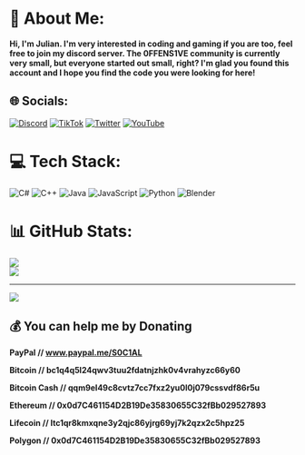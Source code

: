 # 💫 About Me:
**Hi, I'm Julian. I'm very interested in coding and gaming if you are too, feel free to join my discord server. The 0FFENS1VE community is currently very small, but everyone started out small, right? I'm glad you found this account and I hope you find the code you were looking for here!**


## 🌐 Socials:
[![Discord](https://img.shields.io/badge/Discord-%237289DA.svg?logo=discord&logoColor=white)](htttps://discord.gg/https://discord.gg/hyT2QQczCa) [![TikTok](https://img.shields.io/badge/TikTok-%23000000.svg?logo=TikTok&logoColor=white)](https://www.tiktok.com/@0ffens1ve.r3al) [![Twitter](https://img.shields.io/badge/Twitter-%231DA1F2.svg?logo=Twitter&logoColor=white)](https://twitter.com/0FFENS1VE_R3AL) [![YouTube](https://img.shields.io/badge/YouTube-%23FF0000.svg?logo=YouTube&logoColor=white)](https://youtube.com/c/UCWjwaio6S_sf8F7bTo4XhIg) 

# 💻 Tech Stack:
![C#](https://img.shields.io/badge/c%23-%23239120.svg?style=for-the-badge&logo=c-sharp&logoColor=white) ![C++](https://img.shields.io/badge/c++-%2300599C.svg?style=for-the-badge&logo=c%2B%2B&logoColor=white) ![Java](https://img.shields.io/badge/java-%23ED8B00.svg?style=for-the-badge&logo=java&logoColor=white) ![JavaScript](https://img.shields.io/badge/javascript-%23323330.svg?style=for-the-badge&logo=javascript&logoColor=%23F7DF1E) ![Python](https://img.shields.io/badge/python-3670A0?style=for-the-badge&logo=python&logoColor=ffdd54) ![Blender](https://img.shields.io/badge/blender-%23F5792A.svg?style=for-the-badge&logo=blender&logoColor=white)
# 📊 GitHub Stats:
![](https://github-readme-stats.vercel.app/api?username=0FFENS1VE-R3AL&theme=dark&hide_border=false&include_all_commits=true&count_private=false)<br/>
![](https://github-readme-stats.vercel.app/api/top-langs/?username=0FFENS1VE-R3AL&theme=dark&hide_border=false&include_all_commits=true&count_private=false&layout=compact)

---
[![](https://visitcount.itsvg.in/api?id=0FFENS1VE-R3AL&icon=8&color=6)](https://visitcount.itsvg.in)

  ## 💰 You can help me by Donating
**PayPal // www.paypal.me/S0C1AL**

**Bitcoin // bc1q4q5l24qwv3tuu2fdatnjzhk0v4vrahyzc66y60**

**Bitcoin Cash // qqm9el49c8cvtz7cc7fxz2yu0l0j079cssvdf86r5u**

**Ethereum // 0x0d7C461154D2B19De35830655C32fBb029527893**

**Lifecoin // ltc1qr8kmxqne3y2qjc86yjrg69yj7k2qzx2c5hpz25**

**Polygon // 0x0d7C461154D2B19De35830655C32fBb029527893**
  
